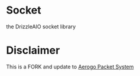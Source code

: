 # Socket
the DrizzleAIO socket library

# Disclaimer
This is a FORK and update to [Aerogo Packet System](https://github.com/aerogo/packet)
